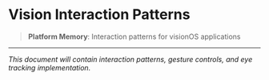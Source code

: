 # Vision Interaction Patterns

> **Platform Memory**: Interaction patterns for visionOS applications

---

*This document will contain interaction patterns, gesture controls, and eye tracking implementation.*
